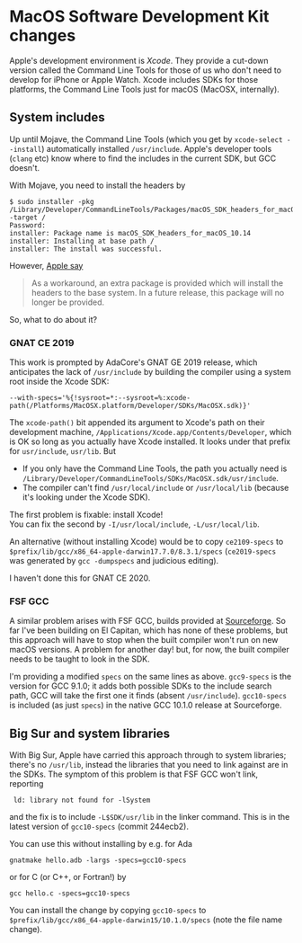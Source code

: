 # MacOS Software Development Kit changes #

Apple's development environment is _Xcode_. They provide a cut-down version called the Command Line Tools for those of us who don't need to develop for iPhone or Apple Watch. Xcode includes SDKs for those platforms, the Command Line Tools just for macOS (MacOSX, internally).

## System includes ##

Up until Mojave, the Command Line Tools (which you get by `xcode-select --install`) automatically installed `/usr/include`. Apple's developer tools (`clang` etc) know where to find the includes in the current SDK, but GCC doesn't.

With Mojave, you need to install the headers by
```
$ sudo installer -pkg /Library/Developer/CommandLineTools/Packages/macOS_SDK_headers_for_macOS_10.14.pkg -target /
Password:
installer: Package name is macOS_SDK_headers_for_macOS_10.14
installer: Installing at base path /
installer: The install was successful.
```

However, [Apple say](https://developer.apple.com/documentation/xcode_release_notes/xcode_10_release_notes#3035624)

>As a workaround, an extra package is provided which will install the headers to the base system. In a future release, this package will no longer be provided.

So, what to do about it?

### GNAT CE 2019 ###

This work is prompted by AdaCore's GNAT GE 2019 release, which anticipates the lack of `/usr/include` by building the compiler using a system root inside the Xcode SDK:
```
--with-specs='%{!sysroot=*:--sysroot=%:xcode-path(/Platforms/MacOSX.platform/Developer/SDKs/MacOSX.sdk)}'
```

The `xcode-path()` bit appended its argument to Xcode's path on their development machine, `/Applications/Xcode.app/Contents/Developer`, which is OK so long as you actually have Xcode installed. It looks under that prefix for `usr/include`, `usr/lib`. But

* If you only have the Command Line Tools, the path you actually need is `/Library/Developer/CommandLineTools/SDKs/MacOSX.sdk/usr/include`.
* The compiler can't find `/usr/local/include` or `/usr/local/lib` (because it's looking under the Xcode SDK).

The first problem is fixable: install Xcode!  
You can fix the second by `-I/usr/local/include`, `-L/usr/local/lib`.

An alternative (without installing Xcode) would be to copy `ce2109-specs` to `$prefix/lib/gcc/x86_64-apple-darwin17.7.0/8.3.1/specs` (`ce2019-specs` was generated by `gcc -dumpspecs` and judicious editing).

I haven't done this for GNAT CE 2020.

### FSF GCC ###

A similar problem arises with FSF GCC, builds provided at [Sourceforge](https://sourceforge.net/projects/gnuada/files/GNAT_GCC%20Mac%20OS%20X/). So far I've been building on El Capitan, which has none of these problems, but this approach will have to stop when the built compiler won't run on new macOS versions. A problem for another day! but, for now, the built compiler needs to be taught to look in the SDK.

I'm providing a modified `specs` on the same lines as above. `gcc9-specs` is the version for GCC 9.1.0; it adds both possible SDKs to the include search path, GCC will take the first one it finds (absent `/usr/include`). `gcc10-specs` is included (as just `specs`) in the native GCC 10.1.0 release at Sourceforge.

## Big Sur and system libraries ##

With Big Sur, Apple have carried this approach through to system libraries; there's no `/usr/lib`, instead the libraries that you need to link against are in the SDKs. The symptom of this problem is that FSF GCC won't link, reporting
```
 ld: library not found for -lSystem
```
and the fix is to include `-L$SDK/usr/lib` in the linker command. This is in the latest version of `gcc10-specs` (commit 244ecb2).

You can use this without installing by e.g. for Ada
```
gnatmake hello.adb -largs -specs=gcc10-specs
```
or for C (or C++, or Fortran!) by
```
gcc hello.c -specs=gcc10-specs
```

You can install the change by copying `gcc10-specs` to `$prefix/lib/gcc/x86_64-apple-darwin15/10.1.0/specs` (note the file name change).
